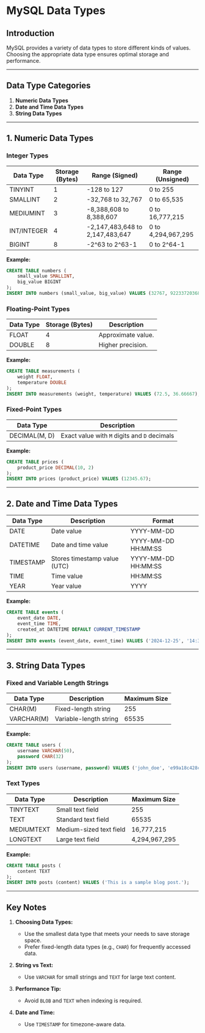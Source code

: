
# MySQL Data Types

## Introduction
MySQL provides a variety of data types to store different kinds of values. Choosing the appropriate data type ensures optimal storage and performance.

---

## Data Type Categories
1. **Numeric Data Types**
2. **Date and Time Data Types**
3. **String Data Types**

---

## 1. Numeric Data Types

### Integer Types
| Data Type  | Storage (Bytes) | Range (Signed)            | Range (Unsigned)          |
|------------|------------------|--------------------------|---------------------------|
| TINYINT    | 1                | -128 to 127              | 0 to 255                  |
| SMALLINT   | 2                | -32,768 to 32,767        | 0 to 65,535               |
| MEDIUMINT  | 3                | -8,388,608 to 8,388,607  | 0 to 16,777,215           |
| INT/INTEGER| 4                | -2,147,483,648 to 2,147,483,647 | 0 to 4,294,967,295 |
| BIGINT     | 8                | -2^63 to 2^63-1          | 0 to 2^64-1               |

**Example:**
```sql
CREATE TABLE numbers (
    small_value SMALLINT,
    big_value BIGINT
);
INSERT INTO numbers (small_value, big_value) VALUES (32767, 9223372036854775807);
```

### Floating-Point Types
| Data Type | Storage (Bytes)  | Description              |
|-----------|------------------|--------------------------|
| FLOAT     | 4                | Approximate value.       |
| DOUBLE    | 8                | Higher precision.        |

**Example:**
```sql
CREATE TABLE measurements (
    weight FLOAT,
    temperature DOUBLE
);
INSERT INTO measurements (weight, temperature) VALUES (72.5, 36.66667);
```

### Fixed-Point Types
| Data Type | Description                                      |
|-----------|--------------------------------------------------|
| DECIMAL(M, D) | Exact value with `M` digits and `D` decimals |

**Example:**
```sql
CREATE TABLE prices (
    product_price DECIMAL(10, 2)
);
INSERT INTO prices (product_price) VALUES (12345.67);
```

---

## 2. Date and Time Data Types

| Data Type   | Description                                     | Format                |
|-------------|-------------------------------------------------|-----------------------|
| DATE        | Date value                                      | YYYY-MM-DD            |
| DATETIME    | Date and time value                             | YYYY-MM-DD HH:MM:SS   |
| TIMESTAMP   | Stores timestamp value (UTC)                    | YYYY-MM-DD HH:MM:SS   |
| TIME        | Time value                                      | HH:MM:SS              |
| YEAR        | Year value                                      | YYYY                  |

**Example:**
```sql
CREATE TABLE events (
    event_date DATE,
    event_time TIME,
    created_at DATETIME DEFAULT CURRENT_TIMESTAMP
);
INSERT INTO events (event_date, event_time) VALUES ('2024-12-25', '14:30:00');
```

---

## 3. String Data Types

### Fixed and Variable Length Strings
| Data Type | Description                   | Maximum Size |
|-----------|-------------------------------|--------------|
| CHAR(M)   | Fixed-length string           | 255          |
| VARCHAR(M)| Variable-length string        | 65535        |

**Example:**
```sql
CREATE TABLE users (
    username VARCHAR(50),
    password CHAR(32)
);
INSERT INTO users (username, password) VALUES ('john_doe', 'e99a18c428cb38d5f260853678922e03');
```

### Text Types
| Data Type  | Description                   | Maximum Size |
|------------|-------------------------------|--------------|
| TINYTEXT   | Small text field              | 255          |
| TEXT       | Standard text field           | 65535        |
| MEDIUMTEXT | Medium-sized text field       | 16,777,215   |
| LONGTEXT   | Large text field              | 4,294,967,295|

**Example:**
```sql
CREATE TABLE posts (
    content TEXT
);
INSERT INTO posts (content) VALUES ('This is a sample blog post.');
```

---



## Key Notes

1. **Choosing Data Types:**
   - Use the smallest data type that meets your needs to save storage space.
   - Prefer fixed-length data types (e.g., `CHAR`) for frequently accessed data.

2. **String vs Text:**
   - Use `VARCHAR` for small strings and `TEXT` for large text content.

3. **Performance Tip:**
   - Avoid `BLOB` and `TEXT` when indexing is required.

4. **Date and Time:**
   - Use `TIMESTAMP` for timezone-aware data.

